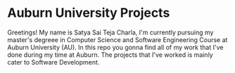 # Auburn University Projects
Greetings!
My name is Satya Sai Teja Charla, I'm currently pursuing my master's degreee in Computer Science and Software Engineering Course at Auburn University (AU). 
In this repo you gonna find all of my work that I've done during my time at Auburn. The projects that I've worked is mainly cater to Software Development. 

